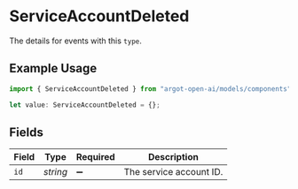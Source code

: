 # ServiceAccountDeleted

The details for events with this `type`.

## Example Usage

```typescript
import { ServiceAccountDeleted } from "argot-open-ai/models/components";

let value: ServiceAccountDeleted = {};
```

## Fields

| Field                   | Type                    | Required                | Description             |
| ----------------------- | ----------------------- | ----------------------- | ----------------------- |
| `id`                    | *string*                | :heavy_minus_sign:      | The service account ID. |